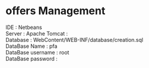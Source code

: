 # offers Management
IDE : Netbeans<br>
Server : Apache Tomcat : <br>
Database : WebContent/WEB-INF/database/creation.sql<br>
DataBase Name : pfa<br>
DataBase username : root<br>
DataBase password :<br>
